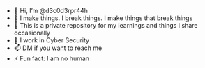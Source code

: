 - 👋 Hi, I’m @d3c0d3rpr44h
- 👀 I make things. I break things. I make things that break things
- 🌱 This is a private repository for my learnings and things I share occasionally
- 💞️ I work in Cyber Security
- 📫 DM if you want to reach me
- ⚡ Fun fact: I am no human

<!---
d3c0d3rpr44h/d3c0d3rpr44h is a ✨ special ✨ repository because its `README.md` (this file) appears on your GitHub profile.
You can click the Preview link to take a look at your changes.
--->
